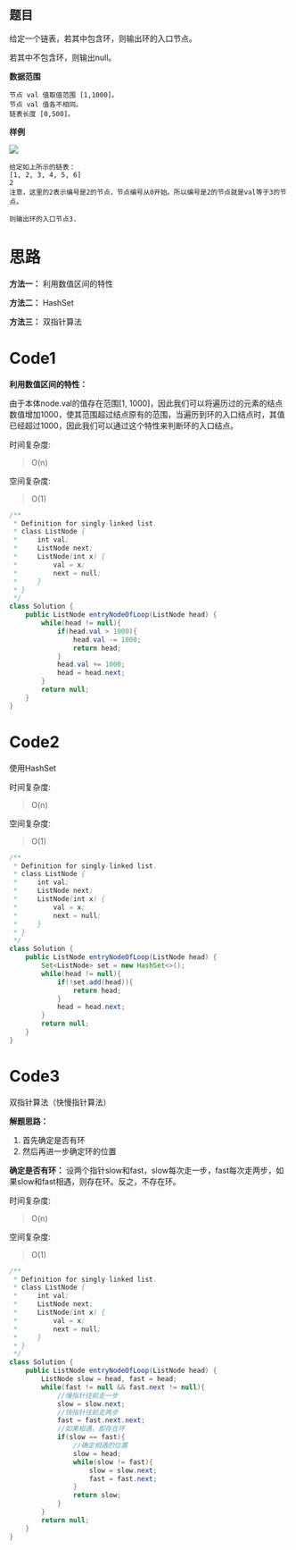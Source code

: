 ## 题目

给定一个链表，若其中包含环，则输出环的入口节点。

若其中不包含环，则输出null。

**数据范围**
``` 
节点 val 值取值范围 [1,1000]。
节点 val 值各不相同。
链表长度 [0,500]。
```

**样例**

![](https://cdn.acwing.com/media/article/image/2018/12/02/19_69ba6d14f5-QQ%E6%88%AA%E5%9B%BE20181202023846.png)

``` 
给定如上所示的链表：
[1, 2, 3, 4, 5, 6]
2
注意，这里的2表示编号是2的节点，节点编号从0开始。所以编号是2的节点就是val等于3的节点。

则输出环的入口节点3.
```

# 思路
**方法一：** 利用数值区间的特性

**方法二：** HashSet

**方法三：** 双指针算法

# Code1
**利用数值区间的特性：**

由于本体node.val的值存在范围[1, 1000]，因此我们可以将遍历过的元素的结点数值增加1000，使其范围超过结点原有的范围，当遍历到环的入口结点时，其值已经超过1000，因此我们可以通过这个特性来判断环的入口结点。

时间复杂度:
>O(n)  

空间复杂度:
> O(1) 


```java
/**
 * Definition for singly-linked list.
 * class ListNode {
 *     int val;
 *     ListNode next;
 *     ListNode(int x) {
 *         val = x;
 *         next = null;
 *     }
 * }
 */
class Solution {
    public ListNode entryNodeOfLoop(ListNode head) {
        while(head != null){
            if(head.val > 1000){
                head.val -= 1000;
                return head;
            }
            head.val += 1000;
            head = head.next;
        }
        return null;
    }
}
```

# Code2
使用HashSet

时间复杂度:
>O(n)

空间复杂度:
> O(1)

```java
/**
 * Definition for singly-linked list.
 * class ListNode {
 *     int val;
 *     ListNode next;
 *     ListNode(int x) {
 *         val = x;
 *         next = null;
 *     }
 * }
 */
class Solution {
    public ListNode entryNodeOfLoop(ListNode head) {
        Set<ListNode> set = new HashSet<>();
        while(head != null){
            if(!set.add(head)){
                return head;
            }
            head = head.next;
        }
        return null;
    }
}
```

# Code3
双指针算法（快慢指针算法）

**解题思路：**
1. 首先确定是否有环
2. 然后再进一步确定环的位置

**确定是否有环：** 设两个指针slow和fast，slow每次走一步，fast每次走两步，如果slow和fast相遇，则存在环。反之，不存在环。

时间复杂度:
>O(n)

空间复杂度:
> O(1)

```java
/**
 * Definition for singly-linked list.
 * class ListNode {
 *     int val;
 *     ListNode next;
 *     ListNode(int x) {
 *         val = x;
 *         next = null;
 *     }
 * }
 */
class Solution {
    public ListNode entryNodeOfLoop(ListNode head) {
        ListNode slow = head, fast = head;
        while(fast != null && fast.next != null){
            //慢指针往前走一步
            slow = slow.next;
            //快指针往前走两步
            fast = fast.next.next;
            //如果相遇，即存在环
            if(slow == fast){
                //确定相遇的位置
                slow = head;
                while(slow != fast){
                    slow = slow.next;
                    fast = fast.next;
                }
                return slow;
            }
        }
        return null;
    }
}
```
